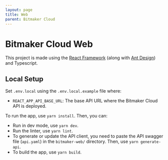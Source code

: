 ```yaml
---
layout: page
title: Web
parent: Bitmaker Cloud
---
```


# Bitmaker Cloud Web

This project is made using the [React Framework](https://reactjs.org/)
(along with [Ant Design](https://ant.design/)) and Typescript.

## Local Setup

Set `.env.local` using the `.env.local.example` file where:
- `REACT_APP_API_BASE_URL`: The base API URL where the Bitmaker Cloud API is deployed.

To run the app, use `yarn install`. Then, you can:
- Run in dev mode, use `yarn dev`.
- Run the linter, use `yarn lint`.
- To generate or update the API client, you need to paste the API swagger file (`api.yaml`)
  in the `bitmaker-web/` directory. Then, use `yarn generate-api`.
- To build the app, use `yarn build`.
